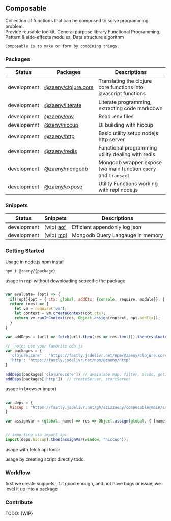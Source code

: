 ## Composable  

Collection of functions that can be composed to solve programming problem.  
Provide reusable toolkit, General purpose library Functional Programming, Pattern & side-effects modules, Data structure algorithm

    Composable is to make or form by combining things.   



### Packages

| Status      | Packages                    | Descriptions                                                                     |
|-------------|-----------------------------|--------------------------------------------------------------------------------- |
| development | [@zaeny/clojure.core](https://github.com/azizzaeny/clojure.core)  | Translating the clojure core functions into javascript functions |
| development | [@zaeny/literate](https://github.com/azizzaeny/literate)  | Literate programming, extracting code markdown |
| development | [@zaeny/env]()  | Read .env files |
| developemnt | [@zeny/hiccup](https://github.com/azizzaeny/hiccup) | UI building with hiccup |
| development | [@zaeny/http](https://github.com/azizzaeny/http) | Basic utility setup nodejs http server |
| development | [@zaeny/redis](https://github.com/azizzaeny/redis) | Functional programming utility dealing with redis |
| development | [@zaeny/mongodb](https://github.com/azizzaeny/mongodb) | Mongodb wrapper expose two main function `query` and `transact` |
| development | [@zaeny/expose](https://github.com/azizzaeny/expose) | Utility Functions working with repl node.js |

### Snippets

| Status      | Snippets                    | Descriptions                                                                     |
|-------------|-----------------------------|--------------------------------------------------------------------------------- |
| development | (wip) [aof](./snippets/aof/readme.md) | Efficient appendonly log json |
| development | (wip) [mql](./snippets/mql/readme.md) | Mongodb Query Langauge in memory |

### Getting Started 

Usage in node.js npm install

```
npm i @zaeny/{package}
```

usage in repl without downloading sepecific the package

```js

var evaluate= (opt) => {
  if(!opt){opt = { ctx: global, addCtx: {console, require, module}}; }    
  return (res) => {
    let vm = require('vm');
    let context = vm.createContext(opt.ctx);
    return vm.runInContext(res, Object.assign(context, opt.addCtx));
  }
}

var addDeps = (url) => fetch(url).then(res => res.text()).then(evaluate(null));

//  note: use your favorite cdn js
var packages = {
  'clojure.core' : 'https://fastly.jsdelivr.net/npm/@zaeny/clojure.core',
  'http': 'https://fastly.jsdelivr.net/npm/@zaeny/http'
}

addDeps(packages['clojure.core']) // avaialabe map, filter, assoc, getIn, etc...
addDeps(packages['http'])  // createServer, startServer

```

usage in browser import

```js

var deps = {
  hiccup : "https://fastly.jsdelivr.net/gh/azizzaeny/composable@main/snippets/hiccup/index.js",
}

var assignVar = (global, name) => res => Object.assign(global, { [name]: (res.default) });


// importing via import api
import(deps.hiccup).then(assignVar(window, "hiccup"));

```

usage with fetch api
todo:

usage by creating script directly 
todo:

### Workflow

first we create snippets, if it good enough, and not have bugs or issue,  we level it up into a package

### Contribute
TODO: {WIP}
